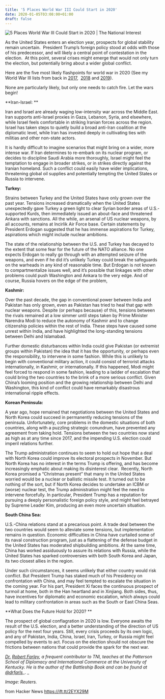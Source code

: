 ```yaml
---
title: '5 Places World War III Could Start in 2020'
date: 2020-01-05T03:08:00+01:00
draft: false
---
```


![](https://nationalinterest.org/sites/default/files/main_images/RTS2W2EN%20%281%29.jpg "5 Places World War III Could Start in 2020 | The National Interest")  

As the United States enters an election year, prospects for global stability remain uncertain.  President Trump’s foreign policy stood at odds with those of his predecessor, and will likely a central point of contestation in the election.  At this point, several crises might emerge that would not only turn the election, but potentially bring about a wider global conflict.

Here are the five most likely flashpoints for world war in 2020 (See my World War III lists from back in [2017](https://nationalinterest.org/blog/the-buzz/5-places-world-war-iii-could-start-2017-18760),  [2018](https://nationalinterest.org/blog/the-buzz/5-places-world-war-iii-could-start-2018-23686) and [2019](https://nationalinterest.org/blog/buzz/5-places-where-world-war-iii-could-start-2019-39372)).

None are particularly likely, but only one needs to catch fire. Let the wars begin! 

**Iran-Israel: **

Iran and Israel are already waging low-intensity war across the Middle East. Iran supports anti-Israel proxies in Gaza, Lebanon, Syria, and elsewhere, while Israel feels comfortable in striking Iranian forces across the region. Israel has taken steps to quietly build a broad anti-Iran coalition at the diplomatic level, while Iran has invested deeply in cultivating ties with militias and other non-state actors. 

It is hardly difficult to imagine scenarios that might bring on a wider, more intense war. If Iran determines to re-embark on its nuclear program, or decides to discipline Saudi Arabia more thoroughly, Israel might feel the temptation to engage in broader strikes, or in strikes directly against the Iranian homeland. Such a conflict could easily have wider implications, threatening global oil supplies and potentially tempting the United States or Russia to intervene. 

**Turkey:**

Strains between Turkey and the United States have only grown over the past year. Tensions increased dramatically when the United States unexpectedly gave Turkey a green light to clear Syrian border areas of U.S.-supported Kurds, then immediately issued an about-face and threatened Ankara with sanctions. All the while, an arsenal of US nuclear weapons, by all accounts, remains at Incirlik Air Force base. Certain statements by President Erdogan suggested that he has immense aspirations for Turkey, aspirations which might include nuclear ambitions.

The state of the relationship between the U.S. and Turkey has decayed to the extent that some fear for the future of the NATO alliance. No one expects Erdogan to really go through with an attempted seizure of the weapons, and even if he did it’s unlikely Turkey could break the safeguards on the warheads in any kind of reasonable time. But Erdogan is not known to compartmentalize issues well, and it’s possible that linkages with other problems could push Washington and Ankara to the very edge. And of course, Russia hovers on the edge of the problem,

**Kashmir:**

Over the past decade, the gap in conventional power between India and Pakistan has only grown, even as Pakistan has tried to heal that gap with nuclear weapons. Despite (or perhaps because) of this, tensions between the rivals remained at a low simmer until steps taken by Prime Minister Narendra Modi to reduce the autonomy of Kashmir and to change citizenship policies within the rest of India. These steps have caused some unrest within India, and have highlighted the long-standing tensions between Delhi and Islamabad.

Further domestic disturbances within India could give Pakistan (or extremist groups within Pakistan) the idea that it has the opportunity, or perhaps even the responsibility, to intervene in some fashion. While this is unlikely to begin with conventional military action, it could consist of terrorist attacks internationally, in Kashmir, or internationally. If this happened, Modi might feel forced to respond in some fashion, leading to a ladder of escalation that could bring the two countries to the brink of a more serious conflict. Given China’s looming position and the growing relationship between Delhi and Washington, this kind of conflict could have remarkably disastrous international ripple effects.

**Korean Peninsula:**

A year ago, hope remained that negotiations between the United States and North Korea could succeed in permanently reducing tensions of the peninsula. Unfortunately, core problems in the domestic situations of both countries, along with a puzzling strategic conundrum, have prevented any agreement from taking hold. Tensions between the two countries now stand as high as at any time since 2017, and the impending U.S. election could imperil relations further.

The Trump administration continues to seem to hold out hope that a deal with North Korea could improve its electoral prospects in November. But North Korea has no interest in the terms Trump is offering, and has become increasingly emphatic about making its disinterest clear.  Recently, North Korea promised a “Christmas present” that many in the United States worried would be a nuclear or ballistic missile test. It turned out to be nothing of the sort, but if North Korea decides to undertake an ICBM or (worse) nuclear test, the Trump administration might feel the need to intervene forcefully. In particular, President Trump has a reputation for pursuing a deeply personalistic foreign policy style, and might feel betrayed by Supreme Leader Kim, producing an even more uncertain situation.

**South China Sea:**

U.S.-China relations stand at a precarious point. A trade deal between the two countries would seem to alleviate some tensions, but implementation remains in question. Economic difficulties in China have curtailed some of its naval construction program, just as a flattening of the defense budget in the United States has moderated shipbuilding ambitions. At the same time, China has worked assiduously to assure its relations with Russia, while the United States has sparked controversies with both South Korea and Japan, its two closest allies in the region.

Under such circumstances, it seems unlikely that either country would risk conflict. But President Trump has staked much of his Presidency on confrontation with China, and may feel tempted to escalate the situation in the coming year. For his part, President Xi faces the continuous prospect of turmoil at home, both in the Han heartland and in Xinjiang. Both sides, thus, have incentives for diplomatic and economic escalation, which always could lead to military confrontation in areas such as the South or East China Seas.

**What Does the Future Hold for 2020? **

The prospect of global conflagration in 2020 is low. Everyone awaits the result of the U.S. election, and a better understanding of the direction of US policy for the next four years. Still, every crisis proceeds by its own logic, and any of Pakistan, India, China, Israel, Iran, Turkey, or Russia might feel compelled by events to act. Focus on the election should not obscure the frictions between nations that could provide the spark for the next war. 

[_Dr._](http://twitter.com/drfarls?ref_src=twsrc%5Egoogle%7Ctwcamp%5Eserp%7Ctwgr%5Eauthor) [_Robert Farley_](https://twitter.com/drfarls?ref_src=twsrc%5Egoogle%7Ctwcamp%5Eserp%7Ctwgr%5Eauthor)_, a frequent contributor to TNI, teaches at the Patterson School of Diplomacy and International Commerce at the University of Kentucky. He is the author of the Battleship Book and can be found at_ [_@drfarls_](https://twitter.com/drfarls/)_. _

_Image: Reuters._

  
  
from Hacker News https://ift.tt/2EYX29M